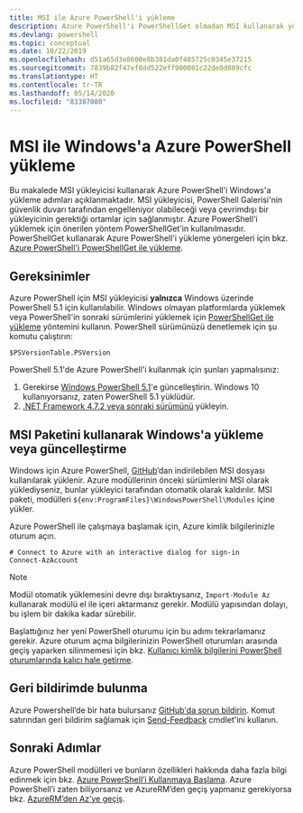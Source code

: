 ```yaml
---
title: MSI ile Azure PowerShell'i yükleme
description: Azure PowerShell'i PowerShellGet olmadan MSI kullanarak yükleme
ms.devlang: powershell
ms.topic: conceptual
ms.date: 10/22/2019
ms.openlocfilehash: d51a65d3e8600e8b381da0f485725c0345e37215
ms.sourcegitcommit: 7839b82f47ef8dd522eff900081c22de0d089cfc
ms.translationtype: HT
ms.contentlocale: tr-TR
ms.lasthandoff: 05/14/2020
ms.locfileid: "83387080"
---
```

# <a name="install-azure-powershell-on-windows-with-msi"></a>MSI ile Windows'a Azure PowerShell yükleme

Bu makalede MSI yükleyicisi kullanarak Azure PowerShell'i Windows'a yükleme adımları açıklanmaktadır. MSI yükleyicisi, PowerShell Galerisi'nin güvenlik duvarı tarafından engelleniyor olabileceği veya çevrimdışı bir yükleyicinin gerektiği ortamlar için sağlanmıştır. Azure PowerShell'i yüklemek için önerilen yöntem PowerShellGet'in kullanılmasıdır. PowerShellGet kullanarak Azure PowerShell'i yükleme yönergeleri için bkz. [Azure PowerShell'i PowerShellGet ile yükleme](install-az-ps.md).

## <a name="requirements"></a>Gereksinimler

Azure PowerShell için MSI yükleyicisi __yalnızca__ Windows üzerinde PowerShell 5.1 için kullanılabilir. Windows olmayan platformlarda yüklemek veya PowerShell'in sonraki sürümlerini yüklemek için [PowerShellGet ile yükleme](install-az-ps.md) yöntemini kullanın.
PowerShell sürümünüzü denetlemek için şu komutu çalıştırın:

```powershell-interactive
$PSVersionTable.PSVersion
```

PowerShell 5.1'de Azure PowerShell'i kullanmak için şunları yapmalısınız:

1. Gerekirse [Windows PowerShell 5.1](/powershell/scripting/install/installing-windows-powershell#upgrading-existing-windows-powershell)'e güncelleştirin. Windows 10 kullanıyorsanız, zaten PowerShell 5.1 yüklüdür.
2. [.NET Framework 4.7.2 veya sonraki sürümünü](/dotnet/framework/install) yükleyin.

## <a name="install-or-update-on-windows-using-the-msi-package"></a>MSI Paketini kullanarak Windows'a yükleme veya güncelleştirme

Windows için Azure PowerShell, [GitHub](https://github.com/Azure/azure-powershell/releases/tag/v1.8.0-April2019)’dan indirilebilen MSI dosyası kullanılarak yüklenir. Azure modüllerinin önceki sürümlerini MSI olarak yüklediyseniz, bunlar yükleyici tarafından otomatik olarak kaldırılır. MSI paketi, modülleri `${env:ProgramFiles}\WindowsPowerShell\Modules` içine yükler.

Azure PowerShell ile çalışmaya başlamak için, Azure kimlik bilgilerinizle oturum açın.

```powershell-interactive
# Connect to Azure with an interactive dialog for sign-in
Connect-AzAccount
```

> [!NOTE]
>
> Modül otomatik yüklemesini devre dışı bıraktıysanız, `Import-Module Az` kullanarak modülü el ile içeri aktarmanız gerekir. Modülü yapısından dolayı, bu işlem bir dakika kadar sürebilir.

Başlattığınız her yeni PowerShell oturumu için bu adımı tekrarlamanız gerekir. Azure oturum açma bilgilerinizin PowerShell oturumları arasında geçiş yaparken silinmemesi için bkz. [Kullanıcı kimlik bilgilerini PowerShell oturumlarında kalıcı hale getirme](context-persistence.md).

## <a name="provide-feedback"></a>Geri bildirimde bulunma

Azure Powershell’de bir hata bulursanız [GitHub'da sorun bildirin](https://github.com/Azure/azure-powershell/issues).
Komut satırından geri bildirim sağlamak için [Send-Feedback](/powershell/module/az.accounts/send-feedback) cmdlet'ini kullanın.

## <a name="next-steps"></a>Sonraki Adımlar

Azure PowerShell modülleri ve bunların özellikleri hakkında daha fazla bilgi edinmek için bkz. [Azure PowerShell’i Kullanmaya Başlama](get-started-azureps.md).
Azure PowerShell’i zaten biliyorsanız ve AzureRM’den geçiş yapmanız gerekiyorsa bkz. [AzureRM’den Az’ye geçiş](migrate-from-azurerm-to-az.md).
